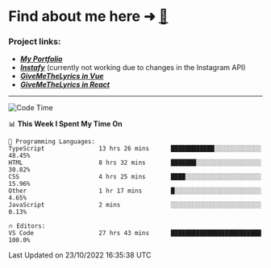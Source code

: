 # Find about me here ➜ [🧑](https://pauabella.dev)

### Project links:
- ***[My Portfolio](https://pauabella.dev)***
- ***[Instafy](https://instafy.me)*** (currently not working due to changes in the Instagram API)
- ***[GiveMeTheLyrics in Vue](https://lyrics.pauabella.dev)***
- ***[GiveMeTheLyrics in React](https://pauabella.dev/GiveMeTheLyrics)***

---
<!--START_SECTION:waka-->
![Code Time](http://img.shields.io/badge/Code%20Time-1%2C577%20hrs%2053%20mins-blue)

📊 **This Week I Spent My Time On** 

```text
💬 Programming Languages: 
TypeScript               13 hrs 26 mins      ████████████░░░░░░░░░░░░░   48.45% 
HTML                     8 hrs 32 mins       ███████░░░░░░░░░░░░░░░░░░   30.82% 
CSS                      4 hrs 25 mins       ████░░░░░░░░░░░░░░░░░░░░░   15.96% 
Other                    1 hr 17 mins        █░░░░░░░░░░░░░░░░░░░░░░░░   4.65% 
JavaScript               2 mins              ░░░░░░░░░░░░░░░░░░░░░░░░░   0.13%

🔥 Editors: 
VS Code                  27 hrs 43 mins      █████████████████████████   100.0%

```


 Last Updated on 23/10/2022 16:35:38 UTC
<!--END_SECTION:waka-->
